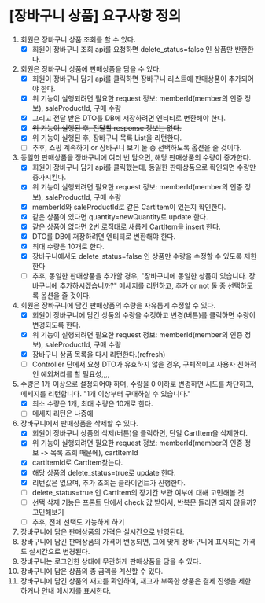 # [장바구니 상품] 요구사항 정의

1. 회원은 장바구니 상품 조회를 할 수 있다.
    - [X] 회원이 장바구니 조회 api를 요청하면 delete_status=false 인 상품만 반환한다.
2. 회원은 장바구니 상품에 판매상품을 담을 수 있다.
    -[X] 회원이 장바구니 담기 api를 클릭하면 장바구니 리스트에 판매상품이 추가되어야 한다.
    -[X] 위 기능이 실행되려면 필요한 request 정보: memberId(member의 인증 정보), saleProductId, 구매 수량
    -[X] 그리고 전달 받은 DTO를 DB에 저장하려면 엔티티로 변환해야 한다.
    -[X] ~~위 기능이 실행된 후, 전달할 response 정보는 없다.~~
    -[X] 위 기능이 실행된 후, 장바구니 목록 List<CartItemListResponse>을 리턴한다.
    -[ ] 추후, 쇼핑 계속하기 or 장바구니 보기 둘 중 선택하도록 옵션을 줄 것이다.
3. 동일한 판매상품을 장바구니에 여러 번 담으면, 해당 판매상품의 수량이 증가한다.
    -[X] 회원이 장바구니 담기 api를 클릭했는데, 동일한 판매상품으로 확인되면 수량만 증가시킨다.
    -[X] 위 기능이 실행되려면 필요한 request 정보: memberId(member의 인증 정보), saleProductId, 구매 수량
    -[X] memberId와 saleProductId로 같은 CartItem이 있는지 확인한다.
    -[X] 같은 상품이 있다면 quantity=newQuantity로 update 한다.
    -[X] 같은 상품이 없다면 2번 로직대로 새롭게 CartItem을 insert 한다.
    -[X] DTO를 DB에 저장하려면 엔티티로 변환해야 한다.
    -[X] 최대 수량은 10개로 한다.
    -[X] 장바구니에서도 delete_status=false 인 상품만 수량을 수정할 수 있도록 제한한다
    -[ ] 추후, 동일한 판매상품을 추가할 경우, "장바구니에 동일한 상품이 있습니다. 장바구니에 추가하시겠습니까?" 메세지를 리턴하고, 추가 or not 둘 중 선택하도록 옵션을 줄 것이다.
4. 회원은 장바구니에 담긴 판매상품의 수량을 자유롭게 수정할 수 있다.
    -[X] 회원이 장바구니에 담긴 상품의 수량을 수정하고 변경(버튼)를 클릭하면 수량이 변경되도록 한다.
    -[X] 위 기능이 실행되려면 필요한 request 정보: memberId(member의 인증 정보), saleProductId, 구매 수량
    -[X] 장바구니 상품 목록을 다시 리턴한다.(refresh)
    -[ ] Controller 단에서 요청 DTO가 유효하지 않을 경우, 구체적이고 사용자 친화적인 예외처리를 할 필요성,,,,
5. 수량은 1개 이상으로 설정되어야 하며, 수량을 0 이하로 변경하면 시도를 차단하고, 메세지를 리턴합니다. "1개 이상부터 구매하실 수 있습니다."
    -[X] 최소 수량은 1개, 최대 수량은 10개로 한다.
    -[ ] 메세지 리턴은 나중에
6. 장바구니에서 판매상품을 삭제할 수 있다.
    -[X] 회원이 장바구니 상품의 삭제(버튼)을 클릭하면, 단일 CartItem을 삭제한다.
    -[X] 위 기능이 실행되려면 필요한 request 정보: memberId(member의 인증 정보 -> 목록 조회 때문에), cartItemId
    -[X] cartItemId로 CartItem찾는다.
    -[X] 해당 상품의 delete_status=true로 update 한다.
    -[X] 리턴값은 없으며, 추가 조회는 클라이언트가 진행한다.
    -[ ] delete_status=true 인 CartItem의 장기간 보관 여부에 대해 고민해볼 것
    -[ ] 선택 삭제 기능은 프론트 단에서 check 값 받아서, 반복문 돌리면 되지 않을까? 고민해보기
    -[ ] 추후, 전체 선택도 가능하게 하기
7. 장바구니에 담은 판매상품의 가격은 실시간으로 반영된다.
8. 장바구니에 담긴 판매상품의 가격이 변동되면, 그에 맞게 장바구니에 표시되는 가격도 실시간으로 변경된다.
9. 장바구니는 로그인한 상태에 무관하게 판매상품을 담을 수 있다.
10. 장바구니에 담은 상품의 총 금액을 계산할 수 있다.
11. 장바구니에 담긴 상품의 재고를 확인하여, 재고가 부족한 상품은 결제 진행을 제한하거나 안내 메시지를 표시한다.

